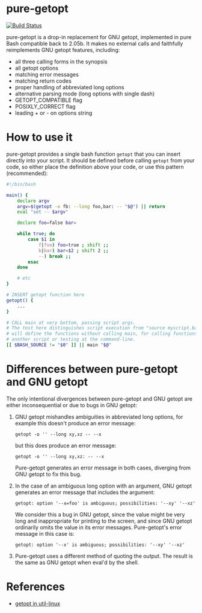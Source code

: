 # pure-getopt

[![Build Status](https://travis-ci.com/agriffis/pure-getopt.svg?branch=master)](https://travis-ci.com/github/agriffis/pure-getopt)

pure-getopt is a drop-in replacement for GNU getopt, implemented in pure
Bash compatible back to 2.05b. It makes no external calls and faithfully
reimplements GNU getopt features, including:

 * all three calling forms in the synopsis
 * all getopt options
 * matching error messages
 * matching return codes
 * proper handling of abbreviated long options
 * alternative parsing mode (long options with single dash)
 * GETOPT_COMPATIBLE flag
 * POSIXLY_CORRECT flag
 * leading + or - on options string

# How to use it

pure-getopt provides a single bash function `getopt` that you can insert
directly into your script. It should be defined before calling `getopt` from
your code, so either place the definition above your code, or use this
pattern (recommended):

```bash
#!/bin/bash

main() {
    declare argv
    argv=$(getopt -o fb: --long foo,bar: -- "$@") || return
    eval "set -- $argv"

    declare foo=false bar=

    while true; do
        case $1 in
            f|foo) foo=true ; shift ;;
            b|bar) bar=$2 ; shift 2 ;;
            --) break ;;
        esac
    done

    # etc
}

# INSERT getopt function here
getopt() {
    ...
}

# CALL main at very bottom, passing script args.
# The test here distinguishes script execution from "source myscript.bash" which
# will define the functions without calling main, for calling functions from
# another script or testing at the command-line.
[[ $BASH_SOURCE != "$0" ]] || main "$@"
```

# Differences between pure-getopt and GNU getopt

The only intentional divergences between pure-getopt and GNU getopt are
either inconsequential or due to bugs in GNU getopt:

 1. GNU getopt mishandles ambiguities in abbreviated long options, for
    example this doesn't produce an error message:

        getopt -o '' --long xy,xz -- --x

    but this does produce an error message:

        getopt -o '' --long xy,xz: -- --x

    Pure-getopt generates an error message in both cases, diverging from
    GNU getopt to fix this bug.

 2. In the case of an ambiguous long option with an argument, GNU getopt
    generates an error message that includes the argument:

        getopt: option '--x=foo' is ambiguous; possibilities: '--xy' '--xz'

    We consider this a bug in GNU getopt, since the value might be very
    long and inappropriate for printing to the screen, and since GNU getopt
    ordinarily omits the value in its error messages. Pure-getopt's error
    message in this case is:

        getopt: option '--x' is ambiguous; possibilities: '--xy' '--xz'

 3. Pure-getopt uses a different method of quoting the output. The result
    is the same as GNU getopt when eval'd by the shell.

# References

 * [getopt in util-linux](http://software.frodo.looijaard.name/getopt/)
